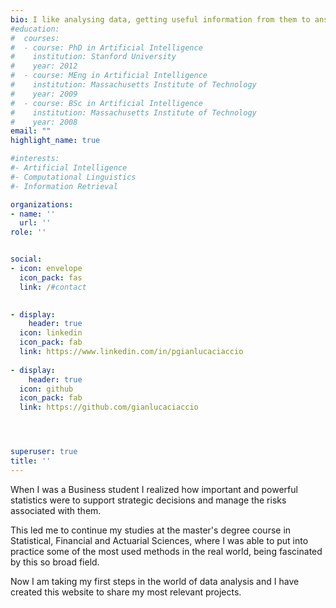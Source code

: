 ```yaml
---
bio: I like analysing data, getting useful information from them to answer business questions.
#education:
#  courses:
#  - course: PhD in Artificial Intelligence
#    institution: Stanford University
#    year: 2012
#  - course: MEng in Artificial Intelligence
#    institution: Massachusetts Institute of Technology
#    year: 2009
#  - course: BSc in Artificial Intelligence
#    institution: Massachusetts Institute of Technology
#    year: 2008
email: ""
highlight_name: true

#interests:
#- Artificial Intelligence
#- Computational Linguistics
#- Information Retrieval

organizations:
- name: ''
  url: ''
role: ''


social:
- icon: envelope
  icon_pack: fas
  link: /#contact

  
- display:
    header: true
  icon: linkedin
  icon_pack: fab
  link: https://www.linkedin.com/in/pgianlucaciaccio
  
- display:
    header: true
  icon: github
  icon_pack: fab
  link: https://github.com/gianlucaciaccio




superuser: true
title: ''
---
```


When I was a Business student I realized how important and powerful statistics were to support strategic decisions and manage the risks associated with them.

This led me to continue my studies at the master's degree course in Statistical, Financial and Actuarial Sciences, where I was able to put into practice some of the most used methods in the real world, being fascinated by this so broad field.

Now I am taking my first steps in the world of data analysis and I have created this website to share my most relevant projects. 
